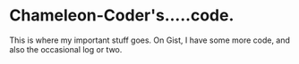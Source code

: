 # Chameleon-Coder's.....code.

This is where my important stuff goes. On Gist, I have some more code, and also the occasional log or two.
